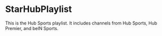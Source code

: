 # StarHubPlaylist
This is the Hub Sports playlist. It includes channels from Hub Sports, Hub Premier, and beIN Sports.
